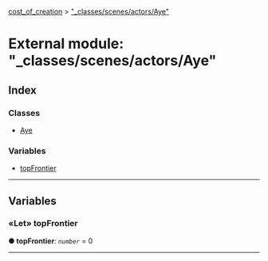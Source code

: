 [cost_of_creation](../README.md) > ["_classes/scenes/actors/Aye"](../modules/__classes_scenes_actors_aye_.md)



# External module: "_classes/scenes/actors/Aye"

## Index

### Classes

* [Aye](../classes/__classes_scenes_actors_aye_.aye.md)


### Variables

* [topFrontier](__classes_scenes_actors_aye_.md#topfrontier)



---
## Variables
<a id="topfrontier"></a>

### «Let» topFrontier

**●  topFrontier**:  *`number`*  = 0






___


